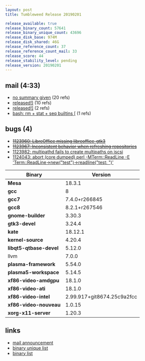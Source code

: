 ```yaml
---
layout: post
title: Tumbleweed Release 20190201

release_available: true
release_binary_count: 57641
release_binary_unique_count: 43696
release_disk_base: 974M
release_disk_shared: 46G
release_reference_count: 37
release_reference_count_mail: 33
release_score: 44
release_stability_level: pending
release_version: 20190201
---
```


## mail (4:33)

- [no summary given](https://lists.opensuse.org/opensuse-factory/2019-02/msg00064.html) (20 refs)
- [released!)](https://lists.opensuse.org/opensuse-factory/2019-02/msg00083.html) (10 refs)
- [released!\]](https://lists.opensuse.org/opensuse-factory/2019-02/msg00089.html) (2 refs)
- [bash: rm + stat + seq builtins \[](https://lists.opensuse.org/opensuse-factory/2019-02/msg00087.html) (1 refs)

## bugs (4)

<!--more-->

- ~~[1123960: LibreOffice missing libreoffice-gtk3](https://bugzilla.opensuse.org/show_bug.cgi?id=1123960)~~
- ~~[1123967: Inconsistent behavior when refreshing repositories](https://bugzilla.opensuse.org/show_bug.cgi?id=1123967)~~
- [1123982: multipathd fails to create multipaths on iscsi](https://bugzilla.opensuse.org/show_bug.cgi?id=1123982)
- [1124043: abort (core dumped)  perl -MTerm::ReadLine -E 'Term::ReadLine->new("test")->readline("test: ")'](https://bugzilla.opensuse.org/show_bug.cgi?id=1124043)

Binary | Version
--- | ---
**Mesa** | 18.3.1
**gcc** | 8
**gcc7** | 7.4.0+r266845
**gcc8** | 8.2.1+r267546
**gnome-builder** | 3.30.3
**gtk3-devel** | 3.24.4
**kate** | 18.12.1
**kernel-source** | 4.20.4
**libqt5-qtbase-devel** | 5.12.0
llvm | 7.0.0
**plasma-framework** | 5.54.0
**plasma5-workspace** | 5.14.5
**xf86-video-amdgpu** | 18.1.0
**xf86-video-ati** | 18.1.0
**xf86-video-intel** | 2.99.917+git8674.25c9a2fcc
**xf86-video-nouveau** | 1.0.15
**xorg-x11-server** | 1.20.3

## links

- [mail announcement](https://lists.opensuse.org/opensuse-factory/2019-02/msg00063.html)
- [binary unique list](http://download.tumbleweed.boombatower.com/20190201/rpm.unique.list)
- [binary list](http://download.tumbleweed.boombatower.com/20190201/rpm.list)
